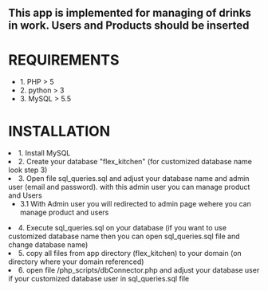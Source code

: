 <h2>This app is implemented for managing of drinks in work. Users and Products should be inserted</h2>

<h1>REQUIREMENTS</h1>
<ul>
    <li> 1. PHP > 5</li>
    <li> 2. python > 3</li>
    <li> 3. MySQL > 5.5</li>
</ul>

<h1>INSTALLATION</h1>
<li>1. Install MySQL 
<li>2. Create your database "flex_kitchen" (for customized database name look step 3)
<li>3. Open file sql_queries.sql and adjust your database name and admin user (email and password). with this admin user you can manage product and Users
    <ul>
        <li>3.1 With Admin user you will redirected to admin page wehere you can manage product and users</li>
    </ul>
<li>4. Execute sql_queries.sql on your database (if you want to use customized database name then you can open sql_queries.sql file and change database name)</li>
<li>5. copy all files from app directory (flex_kitchen) to your domain (on directory where your domain referenced)</li>
<li>6. open file /php_scripts/dbConnector.php and adjust your database user if your customized database user in sql_queries.sql file</li>
